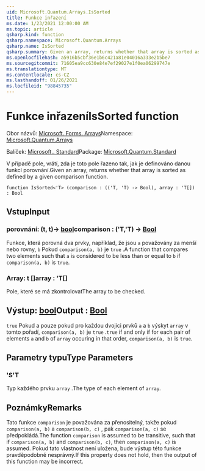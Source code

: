 ```yaml
---
uid: Microsoft.Quantum.Arrays.IsSorted
title: Funkce inřazení
ms.date: 1/23/2021 12:00:00 AM
ms.topic: article
qsharp.kind: function
qsharp.namespace: Microsoft.Quantum.Arrays
qsharp.name: IsSorted
qsharp.summary: Given an array, returns whether that array is sorted as defined by a given comparison function.
ms.openlocfilehash: a5916b5cbf36e1b6c421a81e04016a333e2b5be7
ms.sourcegitcommit: 71605ea9cc630e84e7ef29027e1f0ea06299747e
ms.translationtype: MT
ms.contentlocale: cs-CZ
ms.lasthandoff: 01/26/2021
ms.locfileid: "98845735"
---
```

# <a name="issorted-function"></a><span data-ttu-id="93353-102">Funkce inřazení</span><span class="sxs-lookup"><span data-stu-id="93353-102">IsSorted function</span></span>

<span data-ttu-id="93353-103">Obor názvů: [Microsoft. Forms. Arrays](xref:Microsoft.Quantum.Arrays)</span><span class="sxs-lookup"><span data-stu-id="93353-103">Namespace: [Microsoft.Quantum.Arrays](xref:Microsoft.Quantum.Arrays)</span></span>

<span data-ttu-id="93353-104">Balíček: [Microsoft.. Standard](https://nuget.org/packages/Microsoft.Quantum.Standard)</span><span class="sxs-lookup"><span data-stu-id="93353-104">Package: [Microsoft.Quantum.Standard](https://nuget.org/packages/Microsoft.Quantum.Standard)</span></span>


<span data-ttu-id="93353-105">V případě pole, vrátí, zda je toto pole řazeno tak, jak je definováno danou funkcí porovnání.</span><span class="sxs-lookup"><span data-stu-id="93353-105">Given an array, returns whether that array is sorted as defined by a given comparison function.</span></span>

```qsharp
function IsSorted<'T> (comparison : (('T, 'T) -> Bool), array : 'T[]) : Bool
```


## <a name="input"></a><span data-ttu-id="93353-106">Vstup</span><span class="sxs-lookup"><span data-stu-id="93353-106">Input</span></span>

### <a name="comparison--tt---bool"></a><span data-ttu-id="93353-107">porovnání: (t, t)-> [bool](xref:microsoft.quantum.lang-ref.bool)</span><span class="sxs-lookup"><span data-stu-id="93353-107">comparison : ('T,'T) -> [Bool](xref:microsoft.quantum.lang-ref.bool)</span></span>

<span data-ttu-id="93353-108">Funkce, která porovná dva prvky, například, že jsou `a` považovány za menší nebo rovny, `b` Pokud `comparison(a, b)` je `true` .</span><span class="sxs-lookup"><span data-stu-id="93353-108">A function that compares two elements such that `a` is considered to be less than or equal to `b` if `comparison(a, b)` is `true`.</span></span>


### <a name="array--t"></a><span data-ttu-id="93353-109">Array: t []</span><span class="sxs-lookup"><span data-stu-id="93353-109">array : 'T[]</span></span>

<span data-ttu-id="93353-110">Pole, které se má zkontrolovat</span><span class="sxs-lookup"><span data-stu-id="93353-110">The array to be checked.</span></span>



## <a name="output--bool"></a><span data-ttu-id="93353-111">Výstup: [bool](xref:microsoft.quantum.lang-ref.bool)</span><span class="sxs-lookup"><span data-stu-id="93353-111">Output : [Bool](xref:microsoft.quantum.lang-ref.bool)</span></span>

<span data-ttu-id="93353-112">`true` Pokud a pouze pokud pro každou dvojici prvků `a` a `b` výskyt `array` v tomto pořadí, `comparison(a, b)` je `true` .</span><span class="sxs-lookup"><span data-stu-id="93353-112">`true` if and only if for each pair of elements `a` and `b` of `array` occuring in that order, `comparison(a, b)` is `true`.</span></span>

## <a name="type-parameters"></a><span data-ttu-id="93353-113">Parametry typu</span><span class="sxs-lookup"><span data-stu-id="93353-113">Type Parameters</span></span>

### <a name="t"></a><span data-ttu-id="93353-114">'S</span><span class="sxs-lookup"><span data-stu-id="93353-114">'T</span></span>

<span data-ttu-id="93353-115">Typ každého prvku `array` .</span><span class="sxs-lookup"><span data-stu-id="93353-115">The type of each element of `array`.</span></span>

## <a name="remarks"></a><span data-ttu-id="93353-116">Poznámky</span><span class="sxs-lookup"><span data-stu-id="93353-116">Remarks</span></span>

<span data-ttu-id="93353-117">Tato funkce `comparison` je považována za přenositelný, takže pokud `comparison(a, b)` a `comparison(b, c)` , pak `comparison(a, c)` se předpokládá.</span><span class="sxs-lookup"><span data-stu-id="93353-117">The function `comparison` is assumed to be transitive, such that if `comparison(a, b)` and `comparison(b, c)`, then `comparison(a, c)` is assumed.</span></span> <span data-ttu-id="93353-118">Pokud tato vlastnost není uložena, bude výstup této funkce pravděpodobně nesprávný.</span><span class="sxs-lookup"><span data-stu-id="93353-118">If this property does not hold, then the output of this function may be incorrect.</span></span>